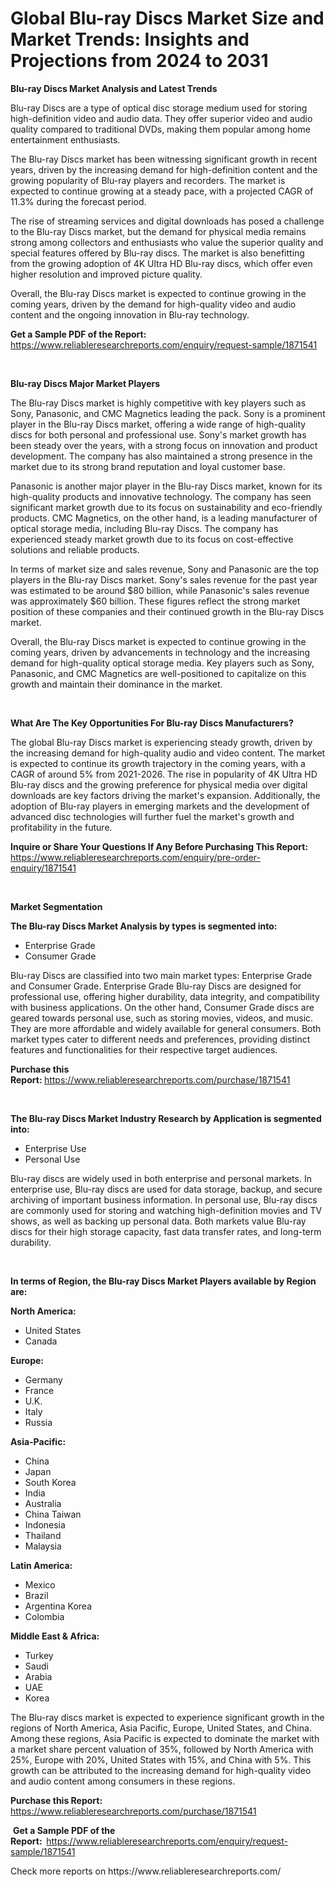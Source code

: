<p><h1>Global Blu-ray Discs Market Size and Market Trends: Insights and Projections from 2024 to 2031</h1></p><p><strong>Blu-ray Discs Market Analysis and Latest Trends</strong></p>
<p><p>Blu-ray Discs are a type of optical disc storage medium used for storing high-definition video and audio data. They offer superior video and audio quality compared to traditional DVDs, making them popular among home entertainment enthusiasts.</p><p>The Blu-ray Discs market has been witnessing significant growth in recent years, driven by the increasing demand for high-definition content and the growing popularity of Blu-ray players and recorders. The market is expected to continue growing at a steady pace, with a projected CAGR of 11.3% during the forecast period.</p><p>The rise of streaming services and digital downloads has posed a challenge to the Blu-ray Discs market, but the demand for physical media remains strong among collectors and enthusiasts who value the superior quality and special features offered by Blu-ray discs. The market is also benefitting from the growing adoption of 4K Ultra HD Blu-ray discs, which offer even higher resolution and improved picture quality.</p><p>Overall, the Blu-ray Discs market is expected to continue growing in the coming years, driven by the demand for high-quality video and audio content and the ongoing innovation in Blu-ray technology.</p></p>
<p><strong>Get a Sample PDF of the Report:&nbsp;</strong> <a href="https://www.reliableresearchreports.com/enquiry/request-sample/1871541">https://www.reliableresearchreports.com/enquiry/request-sample/1871541</a></p>
<p>&nbsp;</p>
<p><strong>Blu-ray Discs Major Market Players</strong></p>
<p><p>The Blu-ray Discs market is highly competitive with key players such as Sony, Panasonic, and CMC Magnetics leading the pack. Sony is a prominent player in the Blu-ray Discs market, offering a wide range of high-quality discs for both personal and professional use. Sony's market growth has been steady over the years, with a strong focus on innovation and product development. The company has also maintained a strong presence in the market due to its strong brand reputation and loyal customer base.</p><p>Panasonic is another major player in the Blu-ray Discs market, known for its high-quality products and innovative technology. The company has seen significant market growth due to its focus on sustainability and eco-friendly products. CMC Magnetics, on the other hand, is a leading manufacturer of optical storage media, including Blu-ray Discs. The company has experienced steady market growth due to its focus on cost-effective solutions and reliable products.</p><p>In terms of market size and sales revenue, Sony and Panasonic are the top players in the Blu-ray Discs market. Sony's sales revenue for the past year was estimated to be around $80 billion, while Panasonic's sales revenue was approximately $60 billion. These figures reflect the strong market position of these companies and their continued growth in the Blu-ray Discs market.</p><p>Overall, the Blu-ray Discs market is expected to continue growing in the coming years, driven by advancements in technology and the increasing demand for high-quality optical storage media. Key players such as Sony, Panasonic, and CMC Magnetics are well-positioned to capitalize on this growth and maintain their dominance in the market.</p></p>
<p>&nbsp;</p>
<p><strong>What Are The Key Opportunities For Blu-ray Discs Manufacturers?</strong></p>
<p><p>The global Blu-ray Discs market is experiencing steady growth, driven by the increasing demand for high-quality audio and video content. The market is expected to continue its growth trajectory in the coming years, with a CAGR of around 5% from 2021-2026. The rise in popularity of 4K Ultra HD Blu-ray discs and the growing preference for physical media over digital downloads are key factors driving the market's expansion. Additionally, the adoption of Blu-ray players in emerging markets and the development of advanced disc technologies will further fuel the market's growth and profitability in the future.</p></p>
<p><strong>Inquire or Share Your Questions If Any Before Purchasing This Report:</strong> <a href="https://www.reliableresearchreports.com/enquiry/pre-order-enquiry/1871541">https://www.reliableresearchreports.com/enquiry/pre-order-enquiry/1871541</a></p>
<p>&nbsp;</p>
<p><strong>Market Segmentation</strong></p>
<p><strong>The Blu-ray Discs Market Analysis by types is segmented into:</strong></p>
<p><ul><li>Enterprise Grade</li><li>Consumer Grade</li></ul></p>
<p><p>Blu-ray Discs are classified into two main market types: Enterprise Grade and Consumer Grade. Enterprise Grade Blu-ray Discs are designed for professional use, offering higher durability, data integrity, and compatibility with business applications. On the other hand, Consumer Grade discs are geared towards personal use, such as storing movies, videos, and music. They are more affordable and widely available for general consumers. Both market types cater to different needs and preferences, providing distinct features and functionalities for their respective target audiences.</p></p>
<p><strong>Purchase this Report:&nbsp;</strong><a href="https://www.reliableresearchreports.com/purchase/1871541">https://www.reliableresearchreports.com/purchase/1871541</a></p>
<p>&nbsp;</p>
<p><strong>The Blu-ray Discs Market Industry Research by Application is segmented into:</strong></p>
<p><ul><li>Enterprise Use</li><li>Personal Use</li></ul></p>
<p><p>Blu-ray discs are widely used in both enterprise and personal markets. In enterprise use, Blu-ray discs are used for data storage, backup, and secure archiving of important business information. In personal use, Blu-ray discs are commonly used for storing and watching high-definition movies and TV shows, as well as backing up personal data. Both markets value Blu-ray discs for their high storage capacity, fast data transfer rates, and long-term durability.</p></p>
<p>&nbsp;</p>
<p><strong>In terms of Region, the Blu-ray Discs Market Players available by Region are:</strong></p>
<p>
    <p> <strong> North America: </strong>
        <ul>
            <li>United States</li>
            <li>Canada</li>
        </ul>
        </p> 
    <p> <strong> Europe: </strong>
        <ul>
            <li>Germany</li>
            <li>France</li>
            <li>U.K.</li>
            <li>Italy</li>
            <li>Russia</li>
        </ul>
        </p> 
    <p> <strong> Asia-Pacific: </strong>
        <ul>
            <li>China</li>
            <li>Japan</li>
            <li>South Korea</li>
            <li>India</li>
            <li>Australia</li>
            <li>China Taiwan</li>
            <li>Indonesia</li>
            <li>Thailand</li>
            <li>Malaysia</li>
        </ul>
        </p> 
    <p> <strong> Latin America: </strong>
        <ul>
            <li>Mexico</li>
            <li>Brazil</li>
            <li>Argentina Korea</li>
            <li>Colombia</li>
        </ul>
        </p> 
    <p> <strong> Middle East & Africa: </strong>
        <ul>
            <li>Turkey</li>
            <li>Saudi</li>
            <li>Arabia</li>
            <li>UAE</li>
            <li>Korea</li>
        </ul>
    </p>
    </p>
<p><p>The Blu-ray discs market is expected to experience significant growth in the regions of North America, Asia Pacific, Europe, United States, and China. Among these regions, Asia Pacific is expected to dominate the market with a market share percent valuation of 35%, followed by North America with 25%, Europe with 20%, United States with 15%, and China with 5%. This growth can be attributed to the increasing demand for high-quality video and audio content among consumers in these regions.</p></p>
<p><strong>Purchase this Report: </strong><a href="https://www.reliableresearchreports.com/purchase/1871541">https://www.reliableresearchreports.com/purchase/1871541</a></p>
<p>&nbsp;<strong>Get a Sample PDF of the Report:&nbsp;&nbsp;</strong><a href="https://www.reliableresearchreports.com/enquiry/request-sample/1871541">https://www.reliableresearchreports.com/enquiry/request-sample/1871541</a></p>
<p><strong></strong></p>
<p>Check more reports on https://www.reliableresearchreports.com/</p>